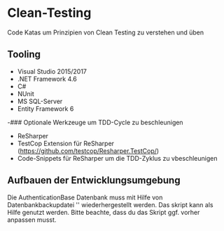 # Clean-Testing
Code Katas um Prinzipien von Clean Testing zu verstehen und üben

## Tooling
 - Visual Studio 2015/2017
 - .NET Framework 4.6
 - C#
 - NUnit
 - MS SQL-Server
 - Entity Framework 6
 
 -### Optionale Werkzeuge um TDD-Cycle zu beschleunigen
 - ReSharper 
 - TestCop Extension für ReSharper (https://github.com/testcop/Resharper.TestCop/)
 - Code-Snippets für ReSharper um die TDD-Zyklus zu vbeschleunigen

## Aufbauen der Entwicklungsumgebung
Die AuthenticationBase Datenbank muss mit Hilfe von Datenbankbackupdatei '' wiederhergestellt werden. Das skript kann als Hilfe genutzt werden. Bitte beachte, dass du das Skript ggf. vorher anpassen musst.

